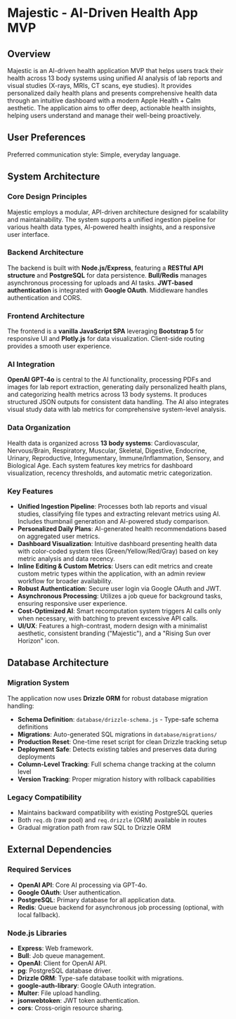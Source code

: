 # Majestic - AI-Driven Health App MVP

## Overview
Majestic is an AI-driven health application MVP that helps users track their health across 13 body systems using unified AI analysis of lab reports and visual studies (X-rays, MRIs, CT scans, eye studies). It provides personalized daily health plans and presents comprehensive health data through an intuitive dashboard with a modern Apple Health + Calm aesthetic. The application aims to offer deep, actionable health insights, helping users understand and manage their well-being proactively.

## User Preferences
Preferred communication style: Simple, everyday language.

## System Architecture

### Core Design Principles
Majestic employs a modular, API-driven architecture designed for scalability and maintainability. The system supports a unified ingestion pipeline for various health data types, AI-powered health insights, and a responsive user interface.

### Backend Architecture
The backend is built with **Node.js/Express**, featuring a **RESTful API structure** and **PostgreSQL** for data persistence. **Bull/Redis** manages asynchronous processing for uploads and AI tasks. **JWT-based authentication** is integrated with **Google OAuth**. Middleware handles authentication and CORS.

### Frontend Architecture
The frontend is a **vanilla JavaScript SPA** leveraging **Bootstrap 5** for responsive UI and **Plotly.js** for data visualization. Client-side routing provides a smooth user experience.

### AI Integration
**OpenAI GPT-4o** is central to the AI functionality, processing PDFs and images for lab report extraction, generating daily personalized health plans, and categorizing health metrics across 13 body systems. It produces structured JSON outputs for consistent data handling. The AI also integrates visual study data with lab metrics for comprehensive system-level analysis.

### Data Organization
Health data is organized across **13 body systems**: Cardiovascular, Nervous/Brain, Respiratory, Muscular, Skeletal, Digestive, Endocrine, Urinary, Reproductive, Integumentary, Immune/Inflammation, Sensory, and Biological Age. Each system features key metrics for dashboard visualization, recency thresholds, and automatic metric categorization.

### Key Features
- **Unified Ingestion Pipeline**: Processes both lab reports and visual studies, classifying file types and extracting relevant metrics using AI. Includes thumbnail generation and AI-powered study comparison.
- **Personalized Daily Plans**: AI-generated health recommendations based on aggregated user metrics.
- **Dashboard Visualization**: Intuitive dashboard presenting health data with color-coded system tiles (Green/Yellow/Red/Gray) based on key metric analysis and data recency.
- **Inline Editing & Custom Metrics**: Users can edit metrics and create custom metric types within the application, with an admin review workflow for broader availability.
- **Robust Authentication**: Secure user login via Google OAuth and JWT.
- **Asynchronous Processing**: Utilizes a job queue for background tasks, ensuring responsive user experience.
- **Cost-Optimized AI**: Smart recomputation system triggers AI calls only when necessary, with batching to prevent excessive API calls.
- **UI/UX**: Features a high-contrast, modern design with a minimalist aesthetic, consistent branding ("Majestic"), and a "Rising Sun over Horizon" icon.

## Database Architecture

### Migration System
The application now uses **Drizzle ORM** for robust database migration handling:
- **Schema Definition**: `database/drizzle-schema.js` - Type-safe schema definitions
- **Migrations**: Auto-generated SQL migrations in `database/migrations/`
- **Production Reset**: One-time reset script for clean Drizzle tracking setup
- **Deployment Safe**: Detects existing tables and preserves data during deployments
- **Column-Level Tracking**: Full schema change tracking at the column level
- **Version Tracking**: Proper migration history with rollback capabilities

### Legacy Compatibility
- Maintains backward compatibility with existing PostgreSQL queries
- Both `req.db` (raw pool) and `req.drizzle` (ORM) available in routes
- Gradual migration path from raw SQL to Drizzle ORM

## External Dependencies

### Required Services
- **OpenAI API**: Core AI processing via GPT-4o.
- **Google OAuth**: User authentication.
- **PostgreSQL**: Primary database for all application data.
- **Redis**: Queue backend for asynchronous job processing (optional, with local fallback).

### Node.js Libraries
- **Express**: Web framework.
- **Bull**: Job queue management.
- **OpenAI**: Client for OpenAI API.
- **pg**: PostgreSQL database driver.
- **Drizzle ORM**: Type-safe database toolkit with migrations.
- **google-auth-library**: Google OAuth integration.
- **Multer**: File upload handling.
- **jsonwebtoken**: JWT token authentication.
- **cors**: Cross-origin resource sharing.